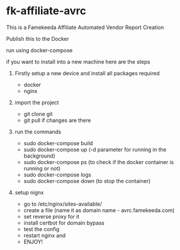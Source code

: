 # fk-affiliate-avrc
This is a Famekeeda Affiliate Automated Vendor Report Creation

Publish this to the Docker

run using docker-compose

if you want to install into a new machine here are the steps

1. Firstly setup a new device and install all packages required
   - docker
   - nginx

2. import the project
   - git clone git <link>
   - git pull if changes are there

3. run the commands
   - sudo docker-compose build
   - sudo docker-compose up (-d parameter for running in the background)
   - sudo docker-compose ps (to check if the docker container is running or not)
   - sudo docker-compose logs <container id>
   - sudo docker-compose down (to stop the container)

4. setup nignx
   - go to /etc/nginx/sites-available/
   - create a file (name it as domain name - avrc.famekeeda.com)
   - set reverse proxy for it
   - install certbot for domain bypass
   - test the config
   - restart nginx and
   - ENJOY!
